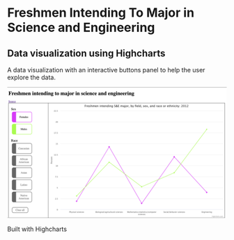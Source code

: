 # Freshmen Intending To Major in Science and Engineering
## Data visualization using Highcharts
A data visualization with an interactive buttons panel to help the user explore the data. 

![screenshot of site](screenshot.png)

Built with Highcharts
